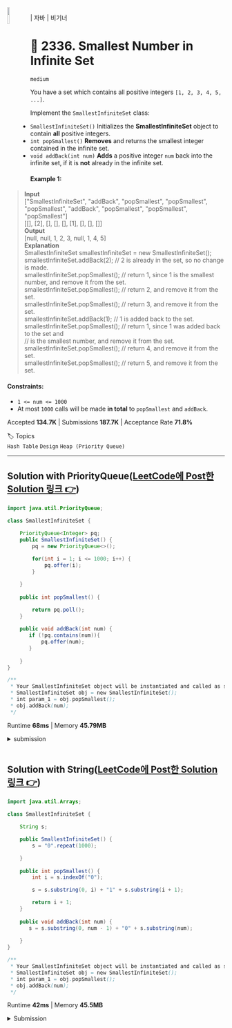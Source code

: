 <img src="https://github.com/MinjuKang727/I_am_Super_Junior/assets/108849480/e0b54a2a-2ee6-41b8-95bb-8f4f71535aa4" align="left" width="10%">

 | 자바 | 비기너
# 🔢 2336. Smallest Number in Infinite Set
`medium`

You have a set which contains all positive integers `[1, 2, 3, 4, 5, ...]`.

Implement the `SmallestInfiniteSet` class:

- `SmallestInfiniteSet()` Initializes the **SmallestInfiniteSet** object to contain **all** positive integers.
- `int popSmallest()` **Removes** and returns the smallest integer contained in the infinite set.
- `void addBack(int num)` **Adds** a positive integer `num` back into the infinite set, if it is **not** already in the infinite set.
 

#### Example 1:
> **Input**  
["SmallestInfiniteSet", "addBack", "popSmallest", "popSmallest", "popSmallest", "addBack", "popSmallest", "popSmallest", "popSmallest"]  
[[], [2], [], [], [], [1], [], [], []]  
**Output**  
[null, null, 1, 2, 3, null, 1, 4, 5]  
> **Explanation**  
SmallestInfiniteSet smallestInfiniteSet = new SmallestInfiniteSet();  
smallestInfiniteSet.addBack(2);    // 2 is already in the set, so no change is made.  
smallestInfiniteSet.popSmallest(); // return 1, since 1 is the smallest number, and remove it from the set.  
smallestInfiniteSet.popSmallest(); // return 2, and remove it from the set.  
smallestInfiniteSet.popSmallest(); // return 3, and remove it from the set.  
smallestInfiniteSet.addBack(1);    // 1 is added back to the set.  
smallestInfiniteSet.popSmallest(); // return 1, since 1 was added back to the set and  
                                   // is the smallest number, and remove it from the set.  
smallestInfiniteSet.popSmallest(); // return 4, and remove it from the set.  
smallestInfiniteSet.popSmallest(); // return 5, and remove it from the set.  
 

#### Constraints:
- `1 <= num <= 1000`
- At most `1000` calls will be made **in total** to `popSmallest` and `addBack`.

Accepted    **134.7K**  |  Submissions    **187.7K**  |  Acceptance Rate    **71.8%**  

🏷 Topics  
`Hash Table` `Design` `Heap (Priority Queue)`  

---

## Solution with PriorityQueue([LeetCode에 Post한 Solution 링크 👉](https://leetcode.com/problems/smallest-number-in-infinite-set/solutions/5209823/solution-with-priorityqueue))
```java
import java.util.PriorityQueue;

class SmallestInfiniteSet {

    PriorityQueue<Integer> pq;
    public SmallestInfiniteSet() {
        pq = new PriorityQueue<>();
        
        for(int i = 1; i <= 1000; i++) {
            pq.offer(i);
        }

    }
    
    public int popSmallest() {

        return pq.poll();
    }
    
    public void addBack(int num) {
       if (!pq.contains(num)){
           pq.offer(num);
       }
       
    }
}

/**
 * Your SmallestInfiniteSet object will be instantiated and called as such:
 * SmallestInfiniteSet obj = new SmallestInfiniteSet();
 * int param_1 = obj.popSmallest();
 * obj.addBack(num);
 */
```
Runtime    **68ms**  |  Memory    **45.79MB**
<details>
  <summary>submission</summary>

  ![image](https://github.com/MinjuKang727/I_am_Super_Junior/assets/108849480/5e912f3b-b310-47bd-9325-0c9277b3e820)
</details>

<br>

## Solution with String([LeetCode에 Post한 Solution 링크 👉](https://leetcode.com/problems/smallest-number-in-infinite-set/solutions/5209927/solution-with-string))
```java
import java.util.Arrays;

class SmallestInfiniteSet {

    String s;

    public SmallestInfiniteSet() {
        s = "0".repeat(1000);

    }
    
    public int popSmallest() {
        int i = s.indexOf("0");

        s = s.substring(0, i) + "1" + s.substring(i + 1);

        return i + 1;
    }
    
    public void addBack(int num) {
       s = s.substring(0, num - 1) + "0" + s.substring(num);
       
    }
}

/**
 * Your SmallestInfiniteSet object will be instantiated and called as such:
 * SmallestInfiniteSet obj = new SmallestInfiniteSet();
 * int param_1 = obj.popSmallest();
 * obj.addBack(num);
 */
```

Runtime    **42ms**  |  Memory    **45.5MB**

<details>
  <summary>Submission</summary>

  ![image](https://github.com/MinjuKang727/I_am_Super_Junior/assets/108849480/10d44421-d2df-4112-9557-167d31a712d3)
</details>
